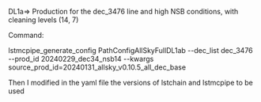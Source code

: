 
DL1a=> Production for the dec_3476 line and high NSB conditions,
with cleaning levels (14, 7)

Command:

lstmcpipe_generate_config PathConfigAllSkyFullDL1ab --dec_list dec_3476 --prod_id 20240229_dec34_nsb14 --kwargs source_prod_id=20240131_allsky_v0.10.5_all_dec_base

Then I modified in the yaml file the versions of lstchain and lstmcpipe to 
be used
